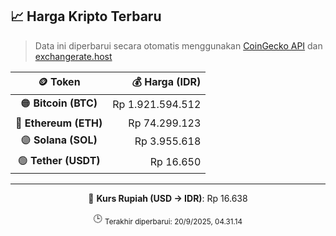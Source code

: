 

<!-- HARGA_KRIPTO -->
## 📈 Harga Kripto Terbaru

> Data ini diperbarui secara otomatis menggunakan [CoinGecko API](https://www.coingecko.com/) dan [exchangerate.host](https://exchangerate.host/)

<div align="center">

| 🪙 Token | 💰 Harga (IDR) |
|:------:|---------------:|
| 🟠 **Bitcoin (BTC)**   | Rp 1.921.594.512 |
| 🔵 **Ethereum (ETH)**  | Rp 74.299.123 |
| 🟣 **Solana (SOL)**    | Rp 3.955.618 |
| 🟢 **Tether (USDT)**   | Rp 16.650 |

---

💱 **Kurs Rupiah (USD → IDR)**: Rp 16.638

🕒 <sub>Terakhir diperbarui: 20/9/2025, 04.31.14</sub>

</div>
<!-- /HARGA_KRIPTO -->